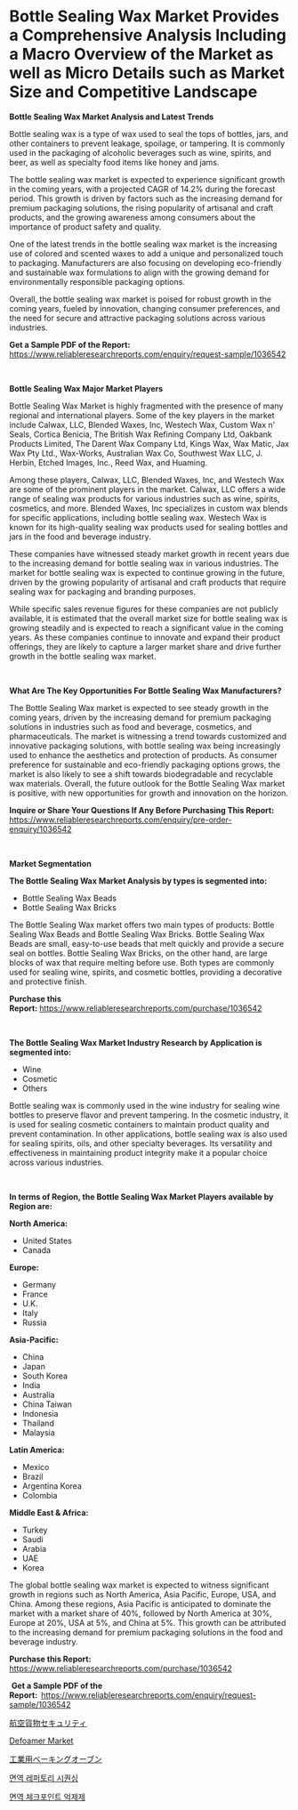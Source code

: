 <p><h1>Bottle Sealing Wax Market Provides a Comprehensive Analysis Including a Macro Overview of the Market as well as Micro Details such as Market Size and Competitive Landscape</h1></p><p><strong>Bottle Sealing Wax Market Analysis and Latest Trends</strong></p>
<p><p>Bottle sealing wax is a type of wax used to seal the tops of bottles, jars, and other containers to prevent leakage, spoilage, or tampering. It is commonly used in the packaging of alcoholic beverages such as wine, spirits, and beer, as well as specialty food items like honey and jams.</p><p>The bottle sealing wax market is expected to experience significant growth in the coming years, with a projected CAGR of 14.2% during the forecast period. This growth is driven by factors such as the increasing demand for premium packaging solutions, the rising popularity of artisanal and craft products, and the growing awareness among consumers about the importance of product safety and quality.</p><p>One of the latest trends in the bottle sealing wax market is the increasing use of colored and scented waxes to add a unique and personalized touch to packaging. Manufacturers are also focusing on developing eco-friendly and sustainable wax formulations to align with the growing demand for environmentally responsible packaging options.</p><p>Overall, the bottle sealing wax market is poised for robust growth in the coming years, fueled by innovation, changing consumer preferences, and the need for secure and attractive packaging solutions across various industries.</p></p>
<p><strong>Get a Sample PDF of the Report:&nbsp;</strong> <a href="https://www.reliableresearchreports.com/enquiry/request-sample/1036542">https://www.reliableresearchreports.com/enquiry/request-sample/1036542</a></p>
<p>&nbsp;</p>
<p><strong>Bottle Sealing Wax Major Market Players</strong></p>
<p><p>Bottle Sealing Wax Market is highly fragmented with the presence of many regional and international players. Some of the key players in the market include Calwax, LLC, Blended Waxes, Inc, Westech Wax, Custom Wax n' Seals, Cortica Benicia, The British Wax Refining Company Ltd, Oakbank Products Limited, The Darent Wax Company Ltd, Kings Wax, Wax Matic, Jax Wax Pty Ltd., Wax-Works, Australian Wax Co, Southwest Wax LLC, J. Herbin, Etched Images, Inc., Reed Wax, and Huaming.</p><p>Among these players, Calwax, LLC, Blended Waxes, Inc, and Westech Wax are some of the prominent players in the market. Calwax, LLC offers a wide range of sealing wax products for various industries such as wine, spirits, cosmetics, and more. Blended Waxes, Inc specializes in custom wax blends for specific applications, including bottle sealing wax. Westech Wax is known for its high-quality sealing wax products used for sealing bottles and jars in the food and beverage industry.</p><p>These companies have witnessed steady market growth in recent years due to the increasing demand for bottle sealing wax in various industries. The market for bottle sealing wax is expected to continue growing in the future, driven by the growing popularity of artisanal and craft products that require sealing wax for packaging and branding purposes.</p><p>While specific sales revenue figures for these companies are not publicly available, it is estimated that the overall market size for bottle sealing wax is growing steadily and is expected to reach a significant value in the coming years. As these companies continue to innovate and expand their product offerings, they are likely to capture a larger market share and drive further growth in the bottle sealing wax market.</p></p>
<p>&nbsp;</p>
<p><strong>What Are The Key Opportunities For Bottle Sealing Wax Manufacturers?</strong></p>
<p><p>The Bottle Sealing Wax market is expected to see steady growth in the coming years, driven by the increasing demand for premium packaging solutions in industries such as food and beverage, cosmetics, and pharmaceuticals. The market is witnessing a trend towards customized and innovative packaging solutions, with bottle sealing wax being increasingly used to enhance the aesthetics and protection of products. As consumer preference for sustainable and eco-friendly packaging options grows, the market is also likely to see a shift towards biodegradable and recyclable wax materials. Overall, the future outlook for the Bottle Sealing Wax market is positive, with new opportunities for growth and innovation on the horizon.</p></p>
<p><strong>Inquire or Share Your Questions If Any Before Purchasing This Report:</strong> <a href="https://www.reliableresearchreports.com/enquiry/pre-order-enquiry/1036542">https://www.reliableresearchreports.com/enquiry/pre-order-enquiry/1036542</a></p>
<p>&nbsp;</p>
<p><strong>Market Segmentation</strong></p>
<p><strong>The Bottle Sealing Wax Market Analysis by types is segmented into:</strong></p>
<p><ul><li>Bottle Sealing Wax Beads</li><li>Bottle Sealing Wax Bricks</li></ul></p>
<p><p>The Bottle Sealing Wax market offers two main types of products: Bottle Sealing Wax Beads and Bottle Sealing Wax Bricks. Bottle Sealing Wax Beads are small, easy-to-use beads that melt quickly and provide a secure seal on bottles. Bottle Sealing Wax Bricks, on the other hand, are large blocks of wax that require melting before use. Both types are commonly used for sealing wine, spirits, and cosmetic bottles, providing a decorative and protective finish.</p></p>
<p><strong>Purchase this Report:&nbsp;</strong><a href="https://www.reliableresearchreports.com/purchase/1036542">https://www.reliableresearchreports.com/purchase/1036542</a></p>
<p>&nbsp;</p>
<p><strong>The Bottle Sealing Wax Market Industry Research by Application is segmented into:</strong></p>
<p><ul><li>Wine</li><li>Cosmetic</li><li>Others</li></ul></p>
<p><p>Bottle sealing wax is commonly used in the wine industry for sealing wine bottles to preserve flavor and prevent tampering. In the cosmetic industry, it is used for sealing cosmetic containers to maintain product quality and prevent contamination. In other applications, bottle sealing wax is also used for sealing spirits, oils, and other specialty beverages. Its versatility and effectiveness in maintaining product integrity make it a popular choice across various industries.</p></p>
<p>&nbsp;</p>
<p><strong>In terms of Region, the Bottle Sealing Wax Market Players available by Region are:</strong></p>
<p>
    <p> <strong> North America: </strong>
        <ul>
            <li>United States</li>
            <li>Canada</li>
        </ul>
        </p> 
    <p> <strong> Europe: </strong>
        <ul>
            <li>Germany</li>
            <li>France</li>
            <li>U.K.</li>
            <li>Italy</li>
            <li>Russia</li>
        </ul>
        </p> 
    <p> <strong> Asia-Pacific: </strong>
        <ul>
            <li>China</li>
            <li>Japan</li>
            <li>South Korea</li>
            <li>India</li>
            <li>Australia</li>
            <li>China Taiwan</li>
            <li>Indonesia</li>
            <li>Thailand</li>
            <li>Malaysia</li>
        </ul>
        </p> 
    <p> <strong> Latin America: </strong>
        <ul>
            <li>Mexico</li>
            <li>Brazil</li>
            <li>Argentina Korea</li>
            <li>Colombia</li>
        </ul>
        </p> 
    <p> <strong> Middle East & Africa: </strong>
        <ul>
            <li>Turkey</li>
            <li>Saudi</li>
            <li>Arabia</li>
            <li>UAE</li>
            <li>Korea</li>
        </ul>
    </p>
    </p>
<p><p>The global bottle sealing wax market is expected to witness significant growth in regions such as North America, Asia Pacific, Europe, USA, and China. Among these regions, Asia Pacific is anticipated to dominate the market with a market share of 40%, followed by North America at 30%, Europe at 20%, USA at 5%, and China at 5%. This growth can be attributed to the increasing demand for premium packaging solutions in the food and beverage industry.</p></p>
<p><strong>Purchase this Report: </strong><a href="https://www.reliableresearchreports.com/purchase/1036542">https://www.reliableresearchreports.com/purchase/1036542</a></p>
<p>&nbsp;<strong>Get a Sample PDF of the Report:&nbsp;&nbsp;</strong><a href="https://www.reliableresearchreports.com/enquiry/request-sample/1036542">https://www.reliableresearchreports.com/enquiry/request-sample/1036542</a></p>
<p><strong></strong></p>
<p><p><a href="https://medium.com/@elishelacruz56456/2024%E5%B9%B4%E3%81%8B%E3%82%892031%E5%B9%B4%E3%81%BE%E3%81%A7%E3%81%AE%E6%9C%9F%E9%96%93%E3%81%AB%E4%BA%88%E6%B8%AC%E3%81%95%E3%82%8C%E3%82%8B%E8%88%AA%E7%A9%BA%E8%B2%A8%E7%89%A9%E3%82%BB%E3%82%AD%E3%83%A5%E3%83%AA%E3%83%86%E3%82%A3%E5%B8%82%E5%A0%B4%E3%81%AE%E5%88%86%E6%9E%90%E3%81%A8%E8%A6%8F%E6%A8%A1%E4%BA%88%E6%B8%AC-4718e06f9ea2">航空貨物セキュリティ</a></p><p><a href="https://github.com/beatblasta/Market-Research-Report-List-2/blob/main/defoamer-market.md">Defoamer Market</a></p><p><a href="https://medium.com/@elishelacruz56456/%E5%B7%A5%E6%A5%AD%E7%94%A8%E3%83%99%E3%83%BC%E3%82%AD%E3%83%B3%E3%82%B0%E3%82%AA%E3%83%BC%E3%83%96%E3%83%B3%E5%B8%82%E5%A0%B4-%E5%B8%82%E5%A0%B4%E3%82%B7%E3%82%A7%E3%82%A2-%E5%B8%82%E5%A0%B4%E3%83%88%E3%83%AC%E3%83%B3%E3%83%89-%E3%81%8A%E3%82%88%E3%81%B3%E5%B0%86%E6%9D%A5%E3%81%AE%E6%88%90%E9%95%B7%E3%82%92%E6%8E%A2%E3%82%8B-1f96d155b792">工業用ベーキングオーブン</a></p><p><a href="https://medium.com/@fredajerde/%EB%A9%B4%EC%97%AD-%EB%A0%88%ED%8D%BC%ED%86%A0%EB%A6%AC-%EC%8B%9C%ED%80%80%EC%8B%B1-%EC%8B%9C%EC%9E%A5-%EB%B3%B4%EA%B3%A0%EC%84%9C%EB%8A%94-%EC%9D%B4-%EC%8B%9C%EC%9E%A5%EC%9D%98-%EC%B5%9C%EC%8B%A0-%ED%8A%B8%EB%A0%8C%EB%93%9C%EC%99%80-%EC%84%B1%EC%9E%A5-%EA%B8%B0%ED%9A%8C%EB%A5%BC-%EB%B3%B4%EC%97%AC%EC%A4%8D%EB%8B%88%EB%8B%A4-36a9c4cfd7a5">면역 레퍼토리 시퀀싱</a></p><p><a href="https://medium.com/@fredajerde/%EB%A9%B4%EC%97%AD-%EC%B2%B4%ED%81%AC%ED%8F%AC%EC%9D%B8%ED%8A%B8-%EC%96%B5%EC%A0%9C%EC%A0%9C-%EC%8B%9C%EC%9E%A5-%EC%9C%A0%ED%98%95-%EC%9D%91%EC%9A%A9-%EB%B0%8F-%EC%A7%80%EB%A6%AC%EC%97%90-%EB%8C%80%ED%95%9C-%ED%8F%AC%EA%B4%84%EC%A0%81-%ED%8F%89%EA%B0%80-ebe15ac43e10">면역 체크포인트 억제제</a></p></p>